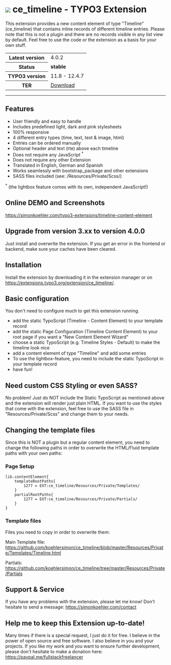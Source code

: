 # ![](https://github.com/koehlersimon/ce_timeline/blob/master/ext_icon.png?raw=true) ce_timeline - TYPO3 Extension

This extension provides a new content element of type "Timeline" (ce_timeline) that contains inline records of different timeline entries. Please note that this is not a plugin and there are no records visible in any list view by default. Feel free to use the code or the extension as a basis for your own stuff.

<table border="0">
    <tr>
        <th>Latest version</th>
        <td>4.0.2</td>
    </tr>
    <tr>
        <th>Status</th>
        <td><strong>stable</strong></td>
    </tr>
    <tr>
        <th>TYPO3 version</th>
        <td>11.8 - 12.4.7</td>
    </tr>
    <tr>
        <th>TER</th>
        <td><a href="https://extensions.typo3.org/extension/ce_timeline/">Download</a></td>
    </tr>
</table>

<hr>

## Features

- User friendly and easy to handle
- Includes predefined light, dark and pink stylesheets
- 100% responsive
- 4 different entry types (time, text, text & image, html)
- Entries can be ordered manually
- Optional header and text (rte) above each timeline
- Does not require any JavaScript <sup>*</sup>
- Does not require any other Extension
- Translated in English, German and Spanish
- Works seamlessly with bootstrap_package and other extensions
- SASS files included (see: /Resources/Private/Scss/)

<sup>*</sup> (the lightbox feature comes with its own, independent JavaScript!)

## Online DEMO and Screenshots
https://simonkoehler.com/typo3-extensions/timeline-content-element

## Upgrade from version 3.xx to version 4.0.0
Just install and overwrite the extension. If you get an error in the frontend or backend, make sure your caches have been cleared.

## Installation
Install the extension by downloading it in the extension manager or on https://extensions.typo3.org/extension/ce_timeline/.

## Basic configuration
You don't need to configure much to get this extension running.

- add the static TypoScript (Timeline - Content Element) to your template record
- add the static Page Configuration (Timeline Content Element) to your root page if you want a "New Content Element Wizard"
- choose a static TypoScript (e.g. Timeline Styles - Default) to make the timeline look nice
- add a content element of type "Timeline" and add some entries
- To use the lightbox-feature, you need to include the static TypoScript in your template record
- have fun!

## Need custom CSS Styling or even SASS?

No problem! Just do NOT include the Static TypoScript as mentioned above and the extension will render just plain HTML. If you want to use the styles that come with the extension, feel free to use the SASS file in "Resources/Private/Scss" and change them to your needs.

## Changing the template files

Since this is NOT a plugin but a regular content element, you need to change the following paths in order to overwrite the HTML/Fluid template paths with your own paths:

### Page Setup

```
lib.contentElement{
    templateRootPaths{
        1277 = EXT:ce_timeline/Resources/Private/Templates/
    }
    partialRootPaths{
        1277 = EXT:ce_timeline/Resources/Private/Partials/
    }
}
```

### Template files

Files you need to copy in order to overwrite them:

Main Template file:
https://github.com/koehlersimon/ce_timeline/blob/master/Resources/Private/Templates/Timeline.html

Partials:
https://github.com/koehlersimon/ce_timeline/tree/master/Resources/Private/Partials

## Support & Service

If you have any problems with the extension, please let me know! Don't hesitate to send a message: https://simonkoehler.com/contact

## Help me to keep this Extension up-to-date!

Many times if there is a special request, I just do it for free. I believe in the power of open source and free software. I also believe in you and your projects. If you like my work and you want to ensure further development, please don't hesitate to make a donation here: https://paypal.me/fullstackfreelancer
